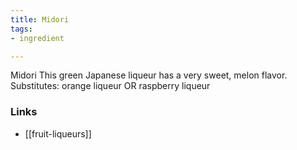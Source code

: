 ```yaml
---
title: Midori
tags:
- ingredient

---
```

Midori This green Japanese liqueur has a very sweet, melon flavor. Substitutes: orange liqueur OR raspberry liqueur

### Links

* [[fruit-liqueurs]]
